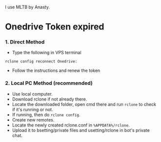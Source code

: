 I use MLTB by Anasty.

# Onedrive Token expired
### 1. Direct Method
- Type the following in VPS terminal
```
rclone config reconnect Onedrive:
```
- Follow the instructions and renew the token

### 2. Local PC Method (recommended)

- Use local computer.
- Download rclone if not already there.
- Locate the downloaded folder, open cmd there and run `rclone` to check if it's running or not.
- If running, then do `rclone config`.
- Create new remotes.
- Locate the newly created rclone.conf in `%APPDATA%/rclone`.
- Upload it to bsetting/private files and usetting/rclone in bot's private chat.
